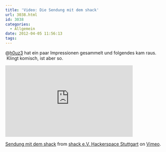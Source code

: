 ```yaml
---
title: 'Video: Die Sendung mit dem shack'
url: 3038.html
id: 3038
categories:
  - Allgemein
date: 2012-04-05 11:56:13
tags:
---
```


@[h0uz3](https://twitter.com/h0uz3) hat ein paar Impressionen gesammelt und folgendes kam raus.  Klingt komisch, ist aber so.

<iframe src="http://player.vimeo.com/video/39786620?title=0&amp;byline=0&amp;portrait=0" width="400" height="225" frameborder="0" webkitAllowFullScreen mozallowfullscreen allowFullScreen></iframe>

[Sendung mit dem shack](http://vimeo.com/39786620) from [shack e.V. Hackerspace Stuttgart](http://vimeo.com/shackspace) on [Vimeo](http://vimeo.com).